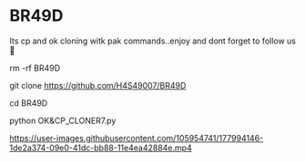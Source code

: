 # BR49D
Its cp and ok cloning witk pak commands..enjoy and dont forget to follow us 😬

rm -rf BR49D

git clone https://github.com/H4S49007/BR49D

cd BR49D

python OK&CP_CLONER7.py

https://user-images.githubusercontent.com/105954741/177994146-1de2a374-09e0-41dc-bb88-11e4ea42884e.mp4
